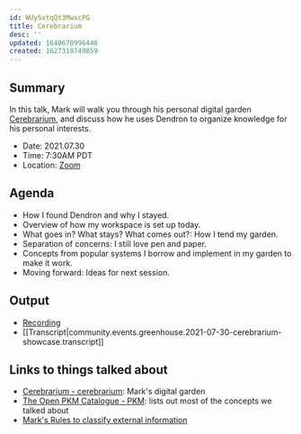```yaml
---
id: WUy5xtqQt3MwxcPG
title: Cerebrarium
desc: ''
updated: 1640670996446
created: 1627318749859
---
```


## Summary

In this talk, Mark will walk you through his personal digital garden [Cerebrarium](https://cerebrarium.garden), and discuss how he uses Dendron to organize knowledge for his personal interests.

- Date: 2021.07.30
- Time: 7:30AM PDT
- Location: [Zoom](https://us02web.zoom.us/j/89245933363?pwd=UVFhb1ZZZDd3OW1VOHNKODZSTmlwUT09)

## Agenda
- How I found Dendron and why I stayed.
- Overview of how my workspace is set up today.
- What goes in? What stays? What comes out?: How I tend my garden.
- Separation of concerns: I still love pen and paper.
- Concepts from popular systems I borrow and implement in my garden to make it work.
- Moving forward: Ideas for next session.

## Output
- [Recording](https://www.youtube.com/watch?v=eOmUqvbUleo)
- [[Transcript|community.events.greenhouse.2021-07-30-cerebrarium-showcase.transcript]]

## Links to things talked about
- [Cerebrarium - cerebrarium](https://cerebrarium.garden): Mark's digital garden
- [The Open PKM Catalogue - PKM](https://pkm.dendron.so/): lists out most of the concepts we talked about
- [Mark's Rules to classify external information](https://cerebrarium.garden/notes/Y_H6rBwXIinOO1QtrsNLV/)
